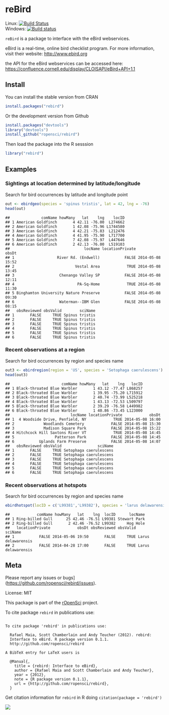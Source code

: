 reBird
======

Linux: [![Build Status](https://api.travis-ci.org/ropensci/rebird.png)](https://travis-ci.org/ropensci/rebird)  
Windows: [![Build status](https://ci.appveyor.com/api/projects/status/9jee0co6w09faiop)](https://ci.appveyor.com/project/karthik/rebird)

`reBird` is a package to interface with the eBird webservices.

eBird is a real-time, online bird checklist program. For more information, visit their website: http://www.ebird.org

the API for the eBird webservices can be accessed here: https://confluence.cornell.edu/display/CLOISAPI/eBird+API+1.1

## Install

You can install the stable version from CRAN


```r
install.packages("rebird")
```

Or the development version from Github


```r
install.packages("devtools")
library("devtools")
install_github("ropensci/rebird")
```

Then load the package into the R sesssion


```r
library("rebird")
```

## Examples


### Sightings at location determined by latitude/longitude

Search for bird occurrences by latitude and longitude point


```r
out <- ebirdgeo(species = 'spinus tristis', lat = 42, lng = -76)
head(out)
```

```
##              comName howMany   lat    lng    locID
## 1 American Goldfinch       4 42.11 -76.00  L274662
## 2 American Goldfinch       1 42.08 -75.96 L1744580
## 3 American Goldfinch       4 42.21 -75.83  L212476
## 4 American Goldfinch       4 41.95 -75.90  L717700
## 5 American Goldfinch       7 42.08 -75.97  L447646
## 6 American Goldfinch       2 42.13 -76.00  L519103
##                                 locName locationPrivate            obsDt
## 1                   River Rd. (Endwell)           FALSE 2014-05-08 15:52
## 2                           Vestal Area            TRUE 2014-05-08 13:45
## 3                    Chenango Valley SP           FALSE 2014-05-08 12:11
## 4                            PA-Sq-Home            TRUE 2014-05-08 11:30
## 5 Binghamton University Nature Preserve           FALSE 2014-05-08 09:30
## 6                    Waterman--IBM Glen           FALSE 2014-05-08 08:15
##   obsReviewed obsValid        sciName
## 1       FALSE     TRUE Spinus tristis
## 2       FALSE     TRUE Spinus tristis
## 3       FALSE     TRUE Spinus tristis
## 4       FALSE     TRUE Spinus tristis
## 5       FALSE     TRUE Spinus tristis
## 6       FALSE     TRUE Spinus tristis
```

### Recent observations at a region

Search for bird occurrences by region and species name


```r
out3 <- ebirdregion(region = 'US', species = 'Setophaga caerulescens')
head(out3)
```

```
##                       comName howMany   lat    lng   locID
## 1 Black-throated Blue Warbler       1 43.12 -77.47 L868257
## 2 Black-throated Blue Warbler       1 39.95 -75.20 L715912
## 3 Black-throated Blue Warbler       2 40.74 -73.99 L525218
## 4 Black-throated Blue Warbler       1 43.13 -72.53 L509797
## 5 Black-throated Blue Warbler       2 39.29 -76.58 L449982
## 6 Black-throated Blue Warbler       1 40.86 -73.45 L123000
##                           locName locationPrivate            obsDt
## 1  4 Woodside Drive, Penfield, NY            TRUE 2014-05-08 16:00
## 2             Woodlands Cemetery            FALSE 2014-05-08 15:30
## 3             Madison Square Park           FALSE 2014-05-08 15:22
## 4 Hitchcock Hill Saxtons River VT            TRUE 2014-05-08 14:45
## 5                  Patterson Park           FALSE 2014-05-08 14:45
## 6           Uplands Farm Preserve           FALSE 2014-05-08 14:07
##   obsReviewed obsValid                sciName
## 1       FALSE     TRUE Setophaga caerulescens
## 2       FALSE     TRUE Setophaga caerulescens
## 3       FALSE     TRUE Setophaga caerulescens
## 4       FALSE     TRUE Setophaga caerulescens
## 5       FALSE     TRUE Setophaga caerulescens
## 6       FALSE     TRUE Setophaga caerulescens
```


### Recent observations at hotspots

Search for bird occurrences by region and species name


```r
ebirdhotspot(locID = c('L99381','L99382'), species = 'larus delawarensis')
```

```
##            comName howMany   lat    lng  locID      locName
## 1 Ring-billed Gull      25 42.46 -76.51 L99381 Stewart Park
## 2 Ring-billed Gull       2 42.46 -76.52 L99382     Hog Hole
##   locationPrivate            obsDt obsReviewed obsValid            sciName
## 1           FALSE 2014-05-06 19:50       FALSE     TRUE Larus delawarensis
## 2           FALSE 2014-04-28 17:00       FALSE     TRUE Larus delawarensis
```


## Meta

Please report any issues or bugs](https://github.com/ropensci/rebird/issues).

License: MIT

This package is part of the [rOpenSci](http://ropensci.org/packages) project.

To cite package `rebird` in publications use:


```

To cite package 'rebird' in publications use:

  Rafael Maia, Scott Chamberlain and Andy Teucher (2012). rebird:
  Interface to eBird. R package version 0.1.1.
  http://github.com/ropensci/rebird

A BibTeX entry for LaTeX users is

  @Manual{,
    title = {rebird: Interface to eBird},
    author = {Rafael Maia and Scott Chamberlain and Andy Teucher},
    year = {2012},
    note = {R package version 0.1.1},
    url = {http://github.com/ropensci/rebird},
  }
```

Get citation information for `rebird` in R doing `citation(package = 'rebird')`

[![](http://ropensci.org/public_images/github_footer.png)](http://ropensci.org)
